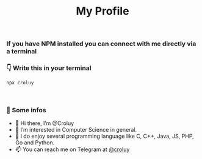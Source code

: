 <h1 align="center">  <strong>My Profile</strong> </h1>

<br />

<h3>If you have NPM installed you can connect with me directly via a terminal</h3>

### <strong>👇 Write this in your terminal</strong>

```bash
npx croluy
```

<br />

### <strong>🚀 Some infos</strong>

- 👋 Hi there, I’m @Croluy
- 👀 I’m interested in Computer Science in general.
- 🌱 I do enjoy several programming language like C, C++, Java, JS, PHP, Go and Python.
- 📫 You can reach me on Telegram at [@croluy](https://t.me/croluy)